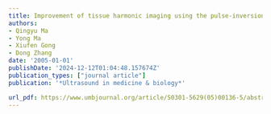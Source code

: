 ```yaml
---
title: Improvement of tissue harmonic imaging using the pulse-inversion technique
authors:
- Qingyu Ma
- Yong Ma
- Xiufen Gong
- Dong Zhang
date: '2005-01-01'
publishDate: '2024-12-12T01:04:48.157674Z'
publication_types: ["journal article"]
publication: '*Ultrasound in medicine & biology*'

url_pdf: https://www.umbjournal.org/article/S0301-5629(05)00136-5/abstract
---
```

